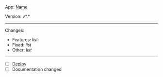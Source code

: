 App: [Name](repository-link)

Version: v*.*

---

Changes:
 - Features: *list*
 - Fixed: *list*
 - Other: *list*
---

- [ ] [Deploy]()
- [ ] Documentation changed

